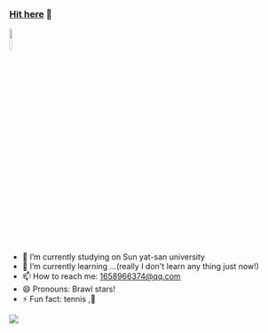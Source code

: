 ### [Hit here](https://github.com/Monaco12138) 👋


<img src="https://github.com/Monaco12138/Monaco12138/edit/main/test.png" width="10%">

- 🔭 I’m currently studying on Sun yat-san university
- 🌱 I’m currently learning ...(really I don't learn any thing just now!)
- 📫 How to reach me: 1658966374@qq.com
- 😄 Pronouns: Brawl stars!
- ⚡ Fun fact: tennis ,🎾


![](https://github-readme-stats.vercel.app/api?username=Monaco12138)
